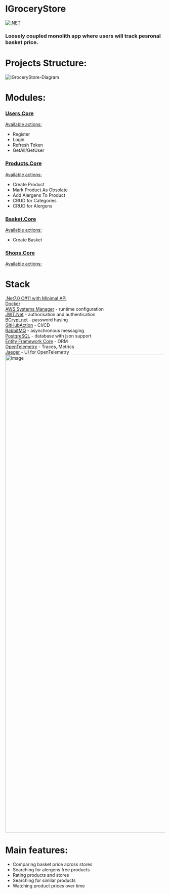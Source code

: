 # IGroceryStore
[![.NET](https://github.com/Nairda015/IGroceryStore/actions/workflows/dotnet.yml/badge.svg)](https://github.com/Nairda015/IGroceryStore/actions/workflows/dotnet.yml)
### Loosely coupled monolith app where users will track pesronal basket price.

# Projects Structure:  
![IGroceryStore-Diagram](https://user-images.githubusercontent.com/44712992/184506690-066939f2-64c3-42c7-8be0-05f27fbc640e.png)

# Modules:
### [Users.Core](https://github.com/Nairda015/IGroceryStore/tree/master/src/Users/Users.Core)
[Available actions:](https://github.com/Nairda015/IGroceryStore/tree/master/src/Users/Users.Core/Features)
- Register
- Login
- Refresh Token
- GetAll/GetUser

### [Products.Core](https://github.com/Nairda015/IGroceryStore/tree/master/src/Products/Products.Core)
[Available actions:](https://github.com/Nairda015/IGroceryStore/tree/master/src/Products/Products.Core/Features)
- Create Product
- Mark Product As Obsolate
- Add Alergens To Product
- CRUD for Categories
- CRUD for Alergens

### [Basket.Core](https://github.com/Nairda015/IGroceryStore/tree/master/src/Baskets/Baskets.Core)
[Available actions:](https://github.com/Nairda015/IGroceryStore/tree/master/src/Baskets/Baskets.Core/Features)
- Create Basket  

### [Shops.Core](https://github.com/Nairda015/IGroceryStore/tree/master/src/Shops/Shops.Core)
[Available actions:](https://github.com/Nairda015/IGroceryStore/tree/master/src/Shops/Shops.Core/Features)


# Stack  
[.Net7.0 C#11 with Minimal API](https://github.com/dotnet)  
[Docker](https://github.com/docker)  
[AWS Systems Manager](https://github.com/aws/aws-dotnet-extensions-configuration/) - runtime configuration  
[JWT.Net](https://github.com/jwt-dotnet/jwt) - authorisation and authentication  
[BCrypt.net](https://github.com/BcryptNet/bcrypt.net) - password hasing  
[GitHubAction](https://github.com/Nairda015/IGroceryStore/blob/master/.github/workflows/dotnet.yml) - CI/CD  
[RabbitMQ](https://github.com/rabbitmq) - asynchronous messaging  
[PostgreSQL](https://github.com/postgres/postgres) - database with json support  
[Entity Framework Core](https://github.com/dotnet/efcore) - ORM  
[OpenTelemetry](https://opentelemetry.io) - Traces, Metrics  
[Jaeger](https://www.jaegertracing.io) - UI for OpenTelemetry  
<img width="1511" alt="image" src="https://user-images.githubusercontent.com/44712992/187305398-143d94e0-4b33-4667-b367-aae2c9789a2d.png">


# Main features:  
- Comparing basket price across stores  
- Searching for alergens free products  
- Rating products and stores  
- Searching for similar products  
- Watching product prices over time
